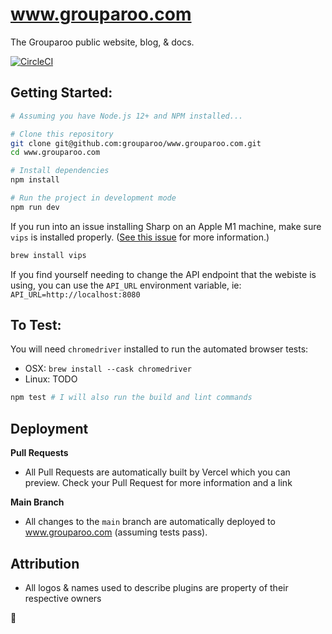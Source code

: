 # www.grouparoo.com

The Grouparoo public website, blog, & docs.

[![CircleCI](https://circleci.com/gh/grouparoo/www.grouparoo.com.svg?style=svg&circle-token=2747e60bdaad93f1d253a42af07930e517106f64)](https://circleci.com/gh/grouparoo/www.grouparoo.com)

## Getting Started:

```bash
# Assuming you have Node.js 12+ and NPM installed...

# Clone this repository
git clone git@github.com:grouparoo/www.grouparoo.com.git
cd www.grouparoo.com

# Install dependencies
npm install

# Run the project in development mode
npm run dev
```

If you run into an issue installing Sharp on an Apple M1 machine, make sure `vips` is installed properly. ([See this issue](https://github.com/lovell/sharp/issues/2460#issuecomment-751491241) for more information.)

```bash
brew install vips
```

If you find yourself needing to change the API endpoint that the webiste is using, you can use the `API_URL` environment variable, ie: `API_URL=http://localhost:8080`

## To Test:

You will need `chromedriver` installed to run the automated browser tests:

- OSX: `brew install --cask chromedriver`
- Linux: TODO

```bash
npm test # I will also run the build and lint commands
```

## Deployment

**Pull Requests**

- All Pull Requests are automatically built by Vercel which you can preview. Check your Pull Request for more information and a link

**Main Branch**

- All changes to the `main` branch are automatically deployed to www.grouparoo.com (assuming tests pass).

## Attribution

- All logos & names used to describe plugins are property of their respective owners

🦘
